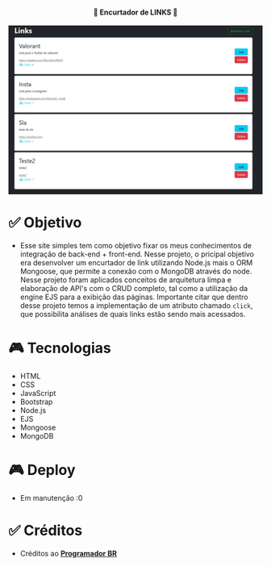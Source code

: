 <h4 align="center"> 
	🚀 Encurtador de LINKS 🚀
</h4>

<p align="center" style="display: flex; align-items: flex-start; justify-content: center">
  <img alt="versão 1 do projeto" title="#Encurtador" src=".github/site.png">
</p>  


# ✅ Objetivo

- Esse site simples tem como objetivo fixar os meus conhecimentos de integração de back-end + front-end. Nesse projeto, o pricipal objetivo era desenvolver um encurtador de link utilizando Node.js mais o ORM Mongoose, que permite a conexão com o MongoDB através do node. Nesse projeto foram aplicados conceitos de arquitetura limpa e elaboração de API's com o CRUD completo, tal como a utilização da engine EJS para a exibição das páginas. Importante citar que dentro desse projeto temos a implementação de um atributo chamado `click`, que possibilita análises de quais links estão sendo mais acessados.

# 🎮 Tecnologias

- HTML
- CSS
- JavaScript
- Bootstrap
- Node.js
- EJS
- Mongoose
- MongoDB

# 🎮 Deploy

- Em manutenção :0

# ✅ Créditos

- Créditos ao **[Programador BR](https://www.youtube.com/channel/UCrdgeUeCll2QKmqmihIgKBQ)**
